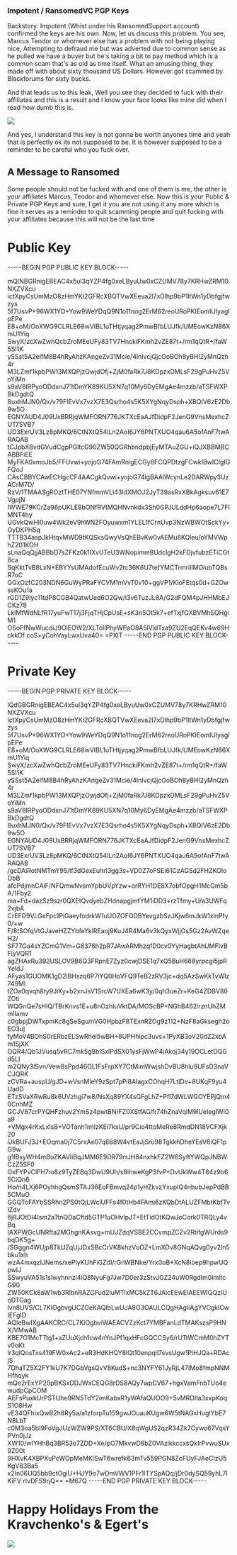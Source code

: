 ### Impotent / RansomedVC PGP Keys

Backstory: Impotent (Whist under his RansomedSupport account) confirmed the keys are his own. Now, let us discuss  this problem. You see, Marcus Teodor or whomever else has a problem with not being playing nice, Attempting to defraud me but was adverted due to common sense as he pulled we have a buyer but he's taking a bit to pay method which is a common scam that's as old as time itself. What an amusing thing, they made off with about sixty thousand US Dollars. However got scammed by Blackforums for sixty bucks. 

And that leads us to this leak, Well you see they decided to fuck with their affiliates and this is a result and I know your face looks like mine did when I read how dumb this is. 

![](https://media1.tenor.com/images/0a1acd3b9dfc037bacf6df26f5603dbf/tenor.gif)

And yes, I understand this key is not gonna be worth anyones time and yeah that is perfectly ok its not supposed to be. It is however supposed to be a reminder to be careful who you fuck over.

## A Message to Ransomed

Some people should not be fucked  with and one of them is me, the other is your affiliates Marcus, Teodor and whomever else. Now this is your Public & Private PGP Keys and sure, I get it you are not using it any more which is fine it serves as a reminder to quit scamming people and quit fucking with your affiliates because this will not be the last time

# Public Key
-----BEGIN PGP PUBLIC KEY BLOCK-----

mQINBGRnigEBEAC4x5ul3qYZP4fg0xeLByuUw0xCZUMV78y7KRHwZRM10NXZVXcu
ictXpyCsUmMzO8zHmYKi2GFRcXBQTVwXEeva2l7xDlhp9bP1ltWn1yDbfgjfwzys
5f7UsvP+96WX1YO+Yow9WeYDqQ9N1o11nog2ErM62reoURoPKIEomIUlyaglpEPe
E8+oM/OoXWG9CLRLE68wVIBL1uTHtjyqag2PmwBfbLUJfk/UMEowKzN86XmU1Yiq
SwyX/zcXwZwhQcbZroMEeUFy83TV7HnckiFKmh2vZE87t+/rm1qQtR+/faW5SI1K
ySSst5A2elfM8B4hRyAhzKAngeZv31Mcie/4InlvcjQjcOoBOh8yBHI2yMnQzh4r
M3LZmf1kpbPW13MXQPjzOwjdOfj+ZjM0faRk7J8KDpzxDMLsF29gPuHvZ5VoYiMn
s9aV8IRPyoODdxnJ71tDmYK89KU5XN7q10My6DyEMgAe4mzzb/aTSFWXPBkDgdtQ
8uxhMJN0/Qx/v79FIEvVx7vzX7E3Qsrho4s5K5XYgNqyDsph+XBQIV6zE2Db9w5O
EGNYAUD4J09UxBRRjqWMFORN776JKTXcEaAJfDidpF2JenG9VnsMexhcZUT7SVB7
UD3ExrUV3Lz8pMKQ/6CtNXtQ54ILn2AoI6JY6PNTXUO4qau6A5ofAnF7twARAQAB
tCJpbXBvdGVudCgpPGltcG90ZW50QGRhbndpbjEyMTAuZGU+iQJXBBMBCABBFiEE
MyFKA0xmoJb5/FFUvwi+yojoG74FAmRnigECGy8FCQPDtzgFCwkIBwICIgIGFQoJ
CAsCBBYCAwECHgcCF4AACgkQvwi+yojoG74lgBAAlWcynLe2DARWpy3UzACrM7D/
RzV/1TMAASgROztTHE07YNfmmVLl43IdXMOJ2JyT39asRxXBkAgksuv61E7VgpjN
IWWE79KCrZa96pUKLE8bONfRVtMQHNvnkdx3Sh0GPJULddHp6aope7L7FIMNT4hy
UGvkQwHI0uw4Wk2eV9hWNZFOyuwxm1YLEL1fCrnUvp3NzWBWOtSckYy+OyDKPH5q
TTTB34aspJkHtqxMWD9tKQSksQwyVsQhEBvKw0vAEMu8KQleu/oYMVWphZ201KOH
sLnaQqQjjABBbD7sZFKz0k1IXvUTeU3WNopimm8UdclgH2kFDjvfubzETiCGt8ca
SqKktTvB8LxN+EBYYsUMAdofEcuWv2tc36K6U7tefYMCTrmrilIMOlubTQBsR7oC
GGxOzfC203NDN6GuWyPRaFYCVM1mVvT0v10+ggVP1/KloFEtqs0d+GZOwssKOu1a
rGD1Z9Iyc11tdP8CGB4QatwUed6O2Qw/l3v6TuzJL8A/G2dFQM4pJHHMbEJCKz78
LklMfWdNLfR17yuFwT17j3FjqTHjCpUsE+sK3n5Ot5k7+efTxjfGXBVMhSQHgiM1
OSoFfNwWucdiJ9OlEOW2/XLToIlPhyWPaO8A5lVldTxa9ZU2EqQEKv4w69HckkOf
coS+yCohVayLwxUva40=
=PXlT
-----END PGP PUBLIC KEY BLOCK-----


# Private Key
-----BEGIN PGP PRIVATE KEY BLOCK-----

lQdGBGRnigEBEAC4x5ul3qYZP4fg0xeLByuUw0xCZUMV78y7KRHwZRM10NXZVXcu
ictXpyCsUmMzO8zHmYKi2GFRcXBQTVwXEeva2l7xDlhp9bP1ltWn1yDbfgjfwzys
5f7UsvP+96WX1YO+Yow9WeYDqQ9N1o11nog2ErM62reoURoPKIEomIUlyaglpEPe
E8+oM/OoXWG9CLRLE68wVIBL1uTHtjyqag2PmwBfbLUJfk/UMEowKzN86XmU1Yiq
SwyX/zcXwZwhQcbZroMEeUFy83TV7HnckiFKmh2vZE87t+/rm1qQtR+/faW5SI1K
ySSst5A2elfM8B4hRyAhzKAngeZv31Mcie/4InlvcjQjcOoBOh8yBHI2yMnQzh4r
M3LZmf1kpbPW13MXQPjzOwjdOfj+ZjM0faRk7J8KDpzxDMLsF29gPuHvZ5VoYiMn
s9aV8IRPyoODdxnJ71tDmYK89KU5XN7q10My6DyEMgAe4mzzb/aTSFWXPBkDgdtQ
8uxhMJN0/Qx/v79FIEvVx7vzX7E3Qsrho4s5K5XYgNqyDsph+XBQIV6zE2Db9w5O
EGNYAUD4J09UxBRRjqWMFORN776JKTXcEaAJfDidpF2JenG9VnsMexhcZUT7SVB7
UD3ExrUV3Lz8pMKQ/6CtNXtQ54ILn2AoI6JY6PNTXUO4qau6A5ofAnF7twARAQAB
/gcDAiRotNMTmY95/lf3dGexEuhrl3gg3s+VD0Z7oFSEi61CzAGSd2FHZKOIoObB
afcPdjmnCAiF/NFQmwNvsmYpbUVpYzw+orRYH1DE8X7obfOpgH1McGm5bA/1Fby2
ma+Fd+dazSz9szr0QXEtQvdyebZHdnapgjmfYM1iDD3+rzTfmy+U/a3UWFq2vjbA
CrEFD9VLGeFpc1PiGaeyfodrkW1uUOZOFODBYevgzbSzJKjw6mJkW1zlnPfy0/+w
F/8tSOfqVtGJaveHZZYbfeYklREaoj9KuJ4R4Ma6v3kQyxWjjOs5Gz2AvWZqeH2/
SF77Ga4sYZCmG1Vm+G8376h2pR7JAwARMhzqfD0cv0YyHagbtAhUMFlvBFiyVQR1
agZHAxRu392USLOV9B6Q3FRpnE7Zyz0cwjDSE1q7xQ5BuH668yrpcgi5jpRYeldJ
AFyas1GUOMK1gD2lBHszq6P7iYQ0HoVFQ9TeB2zRV3jc+dq5AzSwKkTvWlz749Ml
tZOa0qvqh8ty9JiKy+b2xnJsV1SrcW7UXEa6wK3y/0qh3ueZr+KeG4ZDBV80ZOti
WQGnQe7sHIQ/TBrKnvs1E+u8nOzhIuVktDA/MOScBP+NGhB462irznUhZMmlIamv
c0gbpjDWTxpmKc8gSeSgu/nVG0HpbzF8TExnRZOg9z112+NzF8aGksegh2oEO3uj
fyMoV4BOhS0rERbzELSwRhel5wBH+8UPHhlpc3uvs+1PyXB3oV20dZ2xbAm1SjXK
OQR4/Qb1JVusq5vRC7mk5g8bISxlPdSX01ysFjWwP4iAkoj34y19OCLetDQGd5LI
m2QNy3lSvn/Vew8sPpd46OL1FsFrpXY7CtMimWwjshDvBU8hlu9UFsD3naVCJQRK
zCVRa+auspU/gJD+wVsnMIeY9zSpt7pPi8AIagxCOhqH7LtIDv+8UKqF9yu4UadD
ETzSVaXRwRu8k6UVzhgi7w8/NsXq89YX4sGFgLhZ+Pfl7dWLWGOYEPjQm40CnhMZ
GCJV87crPYQHFzhuv2YmSz4pwtBN/FZ0XStfAGlfr74hZnaVqiM9lUeIeglWI0a9
+VMgx4rKxLxlsB+VOTanh1imIzKEi7kxU/pr9Cio4ttoMeRe8RmdDN18VCFXjk20
lJkBUFJ3J+EOqma0j7C5rxAe07q688W4vtEaJjSru98TgkkhDheYEaV6iQF1pG9w
g1lBsyWH4mBuZKAVliBqJMM6E9DR79rrJH84nxhkFZ2W6SyftYWQpJNBWCzZ5SF0
OxFYPvClFH7ro8z9TyZEBq3DwU9Uh/s8ihweKgPSfvP+DvUkWw4T84z9b65CiQn6
Ho/n4LXj6POyhhgQsmSTAJ36EoFBmvq24p1yHZkvzYxuplQ4nbubJepPdBB5CMuO
GGQToFAYbSSRhn2PS0tQjLWciUFFs4f0tHb4FAmi6zKQbDtALUZFMbtKbfTvIZdv
6jRJOtDl4Ism2aTtnQDaCftd5GTP1uOHvIpJT+EtTidOtKQwJoCork0TRQLy4vBq
IAXPWGcUNRfta2MGhgnKAsvg+mUJZdqVSBE2CCvmpZCZv2RtifgWUrds9bqDK5g+
/SGggn4WUjp8TkUZqUjJDxSBcCrVK8khzVuOZ+LmXDv8GNqAQvg0yv2In5bku1xh
wzA4mxqzIJNems/xePIyKUhFiGZdI/rGnWBNke/Yrx0oB+XcN8ioep9hpwUQpwlJ
SSwyuVA51s1slwyhnnzi4iQ8NyuFg7Jw7D0er3zStvJGZ24uW0RgdIm0ImltcG90
ZW50KCk8aW1wb3RlbnRAZGFud2luMTIxMC5kZT6JAlcEEwEIAEEWIQQzIUoDTGag
lvn8UVS/CL7KiOgbvgUCZGeKAQIbLwUJA8O3OAULCQgHAgIiAgYVCgkICwIEFgID
AQIeBwIXgAAKCRC/CL7KiOgbviWAEACVZzKct7YMBFanLdTMAKszsP9HNX/VMwAB
KBE7O1McTTtg1+aZUuXjch1cw4nYnJPf1qxHFcGQCCSy6/rUTtWCmM0hZYTv0oKt
lr3qlQosTxs419FW0xAc2+eR3HdKHQY8lQt10enpqil7svsUgw1PiHJQa+RDAcjS
7DhaTZ5X2FY1kU7K7DGbVgsQvV8KudS+nc3NYFY61JyRjL47IMo8fmpNNMHfhqyk
mQe2rExYP20pBKSxDDJWxCEQG8rDS8AQy7wpCV67+hgxVamFnbTUo4ewudpCpCOM
AEFsPuxkUrPSTUhe9RN5TdY2imKabxR1yWAfaQUOO9+5vMROIIa3xxpKoqS1O8Hw
vE34QFhixQwB2h8Ry5a/a1zforpTu159gwJOuauKUgw6W5tNAGxHugIYbE7N8LbT
c0M3oa5bI9FoVgJUzWZW9PS/XT6CBU/X8qWgUS2qzR34Zk7Cywo67VqsYPVn0jJz
XW10/wIYHhBq3BR53o7ZDD+Xe/pO7MkvwD8bZ0VAzikkccxsQkIrPvwuSUx9Z00t
9HXvK4XBPXuPcWOpMeMKlSwT6wrefk63mTv559PGN8ZcFUyFJAeCIzU5KgV83Ba5
x2In06UQ5bb9ctOgiU+HJY9o7wDmVWV1PFr1lTYSpAQq/jDr0dySQ59yhL7IKiFV
rIvDFS9rjQ==
=M67Q
-----END PGP PRIVATE KEY BLOCK-----

# Happy Holidays From the Kravchenko's & Egert's

![](https://media1.tenor.com/m/FZC3c3q9apEAAAAd/no-witness-santa-gun.gif)

